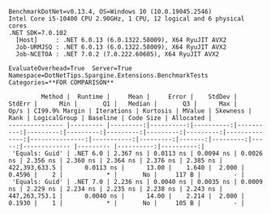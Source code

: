 
    BenchmarkDotNet=v0.13.4, OS=Windows 10 (10.0.19045.2546)
    Intel Core i5-10400 CPU 2.90GHz, 1 CPU, 12 logical and 6 physical cores
    .NET SDK=7.0.102
      [Host]     : .NET 6.0.13 (6.0.1322.58009), X64 RyuJIT AVX2
      Job-URMJSQ : .NET 6.0.13 (6.0.1322.58009), X64 RyuJIT AVX2
      Job-NCETOA : .NET 7.0.2 (7.0.222.60605), X64 RyuJIT AVX2

    EvaluateOverhead=True  Server=True  Namespace=DotNetTips.Spargine.Extensions.BenchmarkTests  
    Categories=**FOR COMPARISON**  

             Method |  Runtime |     Mean |     Error |    StdDev |    StdErr |      Min |       Q1 |   Median |       Q3 |      Max |          Op/s | CI99.9% Margin | Iterations | Kurtosis | MValue | Skewness | Rank | LogicalGroup | Baseline | Code Size | Allocated |
    --------------- |--------- |---------:|----------:|----------:|----------:|---------:|---------:|---------:|---------:|---------:|--------------:|---------------:|-----------:|---------:|-------:|---------:|-----:|------------- |--------- |----------:|----------:|
     'Equals: Guid' | .NET 6.0 | 2.367 ns | 0.0113 ns | 0.0094 ns | 0.0026 ns | 2.356 ns | 2.360 ns | 2.364 ns | 2.376 ns | 2.385 ns | 422,393,633.5 |      0.0113 ns |      13.00 |    1.640 |  2.000 |   0.4596 |    2 |            * |       No |     117 B |         - |
     'Equals: Guid' | .NET 7.0 | 2.236 ns | 0.0040 ns | 0.0035 ns | 0.0009 ns | 2.229 ns | 2.234 ns | 2.235 ns | 2.238 ns | 2.243 ns | 447,263,753.1 |      0.0040 ns |      14.00 |    2.214 |  2.000 |   0.1930 |    1 |            * |       No |     105 B |         - |

